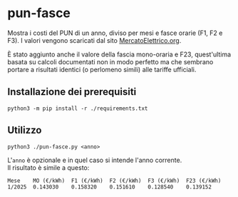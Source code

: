 # pun-fasce

Mostra i costi del PUN di un anno, diviso per mesi e fasce orarie (F1, F2 e F3).
I valori vengono scaricati dal sito [MercatoElettrico.org](https://www.mercatoelettrico.org/it-it/Home/Esiti/Elettricita/MGP/Statistiche/DatiStorici).

È stato aggiunto anche il valore della fascia mono-oraria e F23, quest'ultima basata su calcoli documentati non in modo perfetto ma che sembrano portare a risultati identici (o perlomeno simili) alle tariffe ufficiali.

## Installazione dei prerequisiti

`python3 -m pip install -r ./requirements.txt`

## Utilizzo

`python3 ./pun-fasce.py <anno>`

L'`anno` è opzionale e in quel caso si intende l'anno corrente.  
Il risultato è simile a questo:

```text
Mese	MO (€/kWh)	F1 (€/kWh)	F2 (€/kWh)	F3 (€/kWh)	F23 (€/kWh)
1/2025	0.143030	0.158320	0.151610	0.128540	0.139152
```
